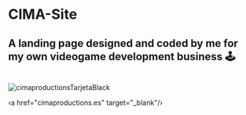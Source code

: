 # CIMA-Site
## A landing page designed and coded by me for my own videogame development business &#128377;&#65039;
\
![cimaproductionsTarjetaBlack](https://github.com/mariolpzz/CIMA-Site/assets/101597510/19a8b67b-5cde-4e8c-8ebf-1c28fd873c9b)

‹a href="cimaproductions.es" target="_blank"/›